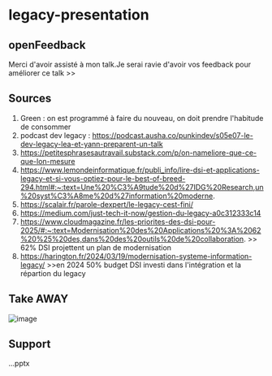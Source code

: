 # legacy-presentation

## openFeedback 
Merci d'avoir assisté à mon talk.Je serai ravie d'avoir vos feedback pour améliorer ce talk >> 

## Sources
1. Green : on est programmé à faire du nouveau, on doit prendre l'habitude de consommer 
2. podcast dev legacy : https://podcast.ausha.co/punkindev/s05e07-le-dev-legacy-lea-et-yann-preparent-un-talk
3. https://petitesphrasesautravail.substack.com/p/on-nameliore-que-ce-que-lon-mesure
4. https://www.lemondeinformatique.fr/publi_info/lire-dsi-et-applications-legacy-et-si-vous-optiez-pour-le-best-of-breed-294.html#:~:text=Une%20%C3%A9tude%20d%27IDG%20Research,un%20syst%C3%A8me%20d%27information%20moderne.
5. https://scalair.fr/parole-dexpert/le-legacy-cest-fini/
6. https://medium.com/just-tech-it-now/gestion-du-legacy-a0c312333c14
7. https://www.cloudmagazine.fr/les-priorites-des-dsi-pour-2025/#:~:text=Modernisation%20des%20Applications%20%3A%2062%20%25%20des,dans%20des%20outils%20de%20collaboration. >> 62% DSI projettent un plan de modernisation
8. https://harington.fr/2024/03/19/modernisation-systeme-information-legacy/  >>en 2024 50% budget DSI investi dans l'intégration et la répartion du legacy

## Take AWAY
![image](https://github.com/user-attachments/assets/585cb875-25b0-401e-a961-745edfead7d3)


## Support
...pptx
